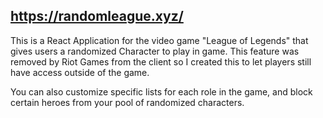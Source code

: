 ## https://randomleague.xyz/ 
This is a React Application for the video game "League of Legends" that gives users a randomized Character to play in game. This feature was removed by Riot Games from the client so I created this to let players still have access outside of the game. 

You can also customize specific lists for each role in the game, and block certain heroes from your pool of randomized characters.

